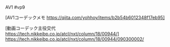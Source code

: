 AV1
#vp9

[AV1コーデックメモ https://qiita.com/yohhoy/items/b2b54b6012348f17eb95]

[動画コーデック主役交代 https://tech.nikkeibp.co.jp/atcl/nxt/column/18/00944/]
	https://tech.nikkeibp.co.jp/atcl/nxt/column/18/00944/090300002/
